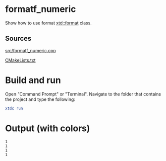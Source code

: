 # formatf_numeric

Show how to use format [xtd::format](../../../../src/xtd.core/include/xtd/format.h) class.

## Sources

[src/formatf_numeric.cpp](src/formatf_numeric.cpp)

[CMakeLists.txt](CMakeLists.txt)

# Build and run

Open "Command Prompt" or "Terminal". Navigate to the folder that contains the project and type the following:

```cmake
xtdc run
```

# Output (with colors)

```
1
1
1
1
```
